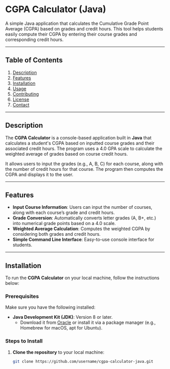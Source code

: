 # CGPA Calculator (Java)

A simple Java application that calculates the Cumulative Grade Point Average (CGPA) based on grades and credit hours. This tool helps students easily compute their CGPA by entering their course grades and corresponding credit hours.

---

## Table of Contents

1. [Description](#description)
2. [Features](#features)
3. [Installation](#installation)
4. [Usage](#usage)
5. [Contributing](#contributing)
6. [License](#license)
7. [Contact](#contact)

---

## Description

The **CGPA Calculator** is a console-based application built in **Java** that calculates a student's CGPA based on inputted course grades and their associated credit hours. The program uses a 4.0 GPA scale to calculate the weighted average of grades based on course credit hours.

It allows users to input the grades (e.g., A, B, C) for each course, along with the number of credit hours for that course. The program then computes the CGPA and displays it to the user.

---

## Features

- **Input Course Information**: Users can input the number of courses, along with each course’s grade and credit hours.
- **Grade Conversion**: Automatically converts letter grades (A, B+, etc.) into numerical grade points based on a 4.0 scale.
- **Weighted Average Calculation**: Computes the weighted CGPA by considering both grades and credit hours.
- **Simple Command Line Interface**: Easy-to-use console interface for students.

---

## Installation

To run the **CGPA Calculator** on your local machine, follow the instructions below:

### Prerequisites

Make sure you have the following installed:
- **Java Development Kit (JDK)**: Version 8 or later.
  - Download it from [Oracle](https://www.oracle.com/java/technologies/javase-jdk11-downloads.html) or install it via a package manager (e.g., Homebrew for macOS, apt for Ubuntu).

### Steps to Install

1. **Clone the repository** to your local machine:

   ```bash
   git clone https://github.com/username/cgpa-calculator-java.git

